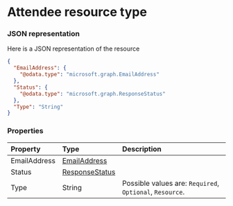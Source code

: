 # Attendee resource type



### JSON representation

Here is a JSON representation of the resource

```json
{
  "EmailAddress": {
    "@odata.type": "microsoft.graph.EmailAddress"
  },
  "Status": {
    "@odata.type": "microsoft.graph.ResponseStatus"
  },
  "Type": "String"
}

```
### Properties
| Property	   | Type	|Description|
|:---------------|:--------|:----------|
|EmailAddress|[EmailAddress](emailaddress.md)||
|Status|[ResponseStatus](responsestatus.md)||
|Type|String| Possible values are: `Required`, `Optional`, `Resource`.|
<!-- uuid: 3f68d382-1911-4038-ac09-3214377124f1\n2015-10-09 15:14:07 UTC -->